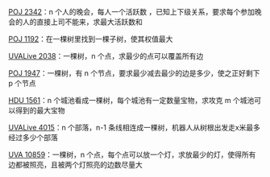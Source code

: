 [POJ 2342](https://github.com/Hapoa/Accepted/blob/master/06%20-%20%E6%A0%91%E5%BD%A2dp/001%20-%20POJ%202342.md)：n 个人的晚会，每人一个活跃数
，已知上下级关系，要求每个参加晚会的人的直接上司不能来，求最大活跃数和

[POJ 1192](https://github.com/Hapoa/Accepted/blob/master/06%20-%20%E6%A0%91%E5%BD%A2dp/002%20-%20POJ%201192.md)：在一棵树里找到一棵子树，使其权值最大

[UVALive 2038](https://github.com/Hapoa/Accepted/blob/master/06%20-%20%E6%A0%91%E5%BD%A2dp/003%20-%20UVALive%202038.md)：一棵树，n 个点，求最少的点可以覆盖所有边

[POJ 1947](https://github.com/Hapoa/Accepted/blob/master/06%20-%20%E6%A0%91%E5%BD%A2dp/004%20-%20POJ%201947.md)：一棵树，有 n 个节点，要求最少减去最少的边是多少，使之正好剩下 p 个节点

[HDU 1561](https://github.com/Hapoa/Accepted/blob/master/06%20-%20%E6%A0%91%E5%BD%A2dp/005%20-%20HDU%201561.md)：n 个城池看成一棵树，每个城池有一定数量宝物，求攻克 m 个城池可以得到的最大宝物

[UVALive 4015](https://github.com/Hapoa/Accepted/blob/master/06%20-%20%E6%A0%91%E5%BD%A2dp/006%20-%20UVALive%204015.md)：n 个部落，n-1 条线相连成一棵树，机器人从树根出发走x米最多经过多少个部落

[UVA 10859](https://github.com/Hapoa/Accepted/blob/master/06%20-%20%E6%A0%91%E5%BD%A2dp/007%20-%20UVA%2010859.md)：一棵树，n 个点，每个点可以放一个灯，求放最少的灯，使得所有边都被照亮，且被两个灯照亮的边数尽量大






